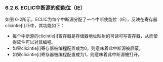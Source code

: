 ### **6.2.6. ECLIC中断源的使能位（IE）**

如图 6-2所示，ECLIC为每个中断源分配了一个中断使能位（IE），反映在寄存器clicintie[i].IE中，其功能如下：

- 每个中断源的clicintie[i]寄存器是存储器地址映射的可读可写寄存器，从而使得软件可以对其编程。
- 如果clicintie[i]寄存器被编程配置成为0，则意味着此中断源被屏蔽。
- 如果clicintie[i]寄存器被编程配置成为1，则意味着此中断源被打开。

